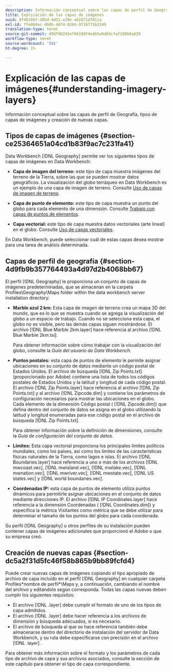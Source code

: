 ```yaml
---
description: Información conceptual sobre las capas de perfil de Geografía, tipos de capas de imágenes y creación de nuevas capas.
title: Explicación de las capas de imágenes
uuid: 8f4618bf-d8bd-4d21-a29e-ab2871d781ca
exl-id: ffe084ec-db8b-46f4-8266-0f1b771b3349
translation-type: tm+mt
source-git-commit: d9df90242ef96188f4e4b5e6d04cfef196b0a628
workflow-type: tm+mt
source-wordcount: '591'
ht-degree: 1%

---
```


# Explicación de las capas de imágenes{#understanding-imagery-layers}

Información conceptual sobre las capas de perfil de Geografía, tipos de capas de imágenes y creación de nuevas capas.

## Tipos de capas de imágenes {#section-ce25364651a04cd1b83f9ac7c231fa41}

Data Workbench [!DNL Geography] permite ver los siguientes tipos de capas de imágenes en Data Workbench:

* **Capa de imagen del terreno:** este tipo de capa muestra imágenes del terreno de la Tierra, sobre las que se pueden mostrar datos geográficos. La visualización del globo terráqueo en Data Workbench es un ejemplo de una capa de imagen de terreno. Consulte [Uso de capas de imagen de terreno](../../../home/c-geo-oview/c-wk-img-lyrs/c-trn-img-lyrs/c-trn-img-lyrs.md#concept-8a0a16013e824ac29f35a0349b5d8ccf).

* **Capa de punto de elemento:** este tipo de capa muestra un punto del globo para cada elemento de una dimensión. Consulte [Trabajo con capas de puntos de elementos](../../../home/c-geo-oview/c-wk-img-lyrs/c-elmt-pt-lyrs/c-elmt-pt-lyrs.md#concept-52b3262ab4e042a18956be8809638af9).

* **Capa vectorial:** este tipo de capa muestra datos vectoriales (arte lineal) en el globo. Consulte [Uso de capas vectoriales](../../../home/c-geo-oview/c-wk-img-lyrs/c-wk-vctr-lyrs/c-wk-vctr-lyrs.md#concept-a2c9e8155f554cbe96ee3aaf44f2d620).

En Data Workbench, puede seleccionar cuál de estas capas desea mostrar para una tarea de análisis determinada.

## Capas de perfil de geografía {#section-4d9fb9b357764493a4d97d2b4068bb67}

El perfil [!DNL Geography] le proporciona un conjunto de capas de imágenes predeterminadas, que se almacenan en la carpeta Profiles\Geography\Maps folder within the data workbench server installation directory:

* **Marble azul 2 km:** Esta capa de imagen de terreno crea un mapa 3D del mundo, que es lo que se muestra cuando se agrega la visualización del globo a un espacio de trabajo. Cuando no se selecciona esta capa, el globo no es visible, pero las demás capas siguen mostrándose. El archivo [!DNL Blue Marble 2km.layer] hace referencia al archivo [!DNL Blue Marble 2km.tsi].

   Para obtener información sobre cómo trabajar con la visualización del globo, consulte la *Guía del usuario de Data Workbench*.

* **Puntos postales:** esta capa de puntos de elemento le permite asignar ubicaciones en su conjunto de datos mediante un código postal de Estados Unidos. El archivo de búsqueda [!DNL Zip Points.txt] (proporcionado por Adobe) contiene una lista de todos los códigos postales de Estados Unidos y la latitud y longitud de cada código postal. El archivo [!DNL Zip Points.layer] hace referencia al archivo [!DNL Zip Points.txt] y al archivo [!DNL Zipcode.dim] y contiene los parámetros de configuración necesarios para mostrar las ubicaciones en el globo. Cada elemento de la dimensión Código postal ( [!DNL Zipcode.dim]) que defina dentro del conjunto de datos se asigna en el globo utilizando la latitud y longitud enumeradas para ese código postal en el archivo de búsqueda [!DNL Zip Points.txt].

   Para obtener información sobre la definición de dimensiones, consulte la *Guía de configuración del conjunto de datos.*

* **Límites:** Esta capa vectorial proporciona los principales límites políticos mundiales, como los países, así como los límites de las características físicas naturales de la Tierra, como lagos e islas. El archivo [!DNL Boundaries.layer] hace referencia a uno o más de los archivos [!DNL mwcoast.vec], [!DNL mwisland.vec], [!DNL mwlake.vec], [!DNL mwnation.vec], [!DNL mwriver.vec], [!DNL mwstate.vec], [!DNL US states.vec] y [!DNL world boundaries.vec].

* **Coordenadas IP:** esta capa de puntos de elemento utiliza puntos dinámicos para permitirle asignar ubicaciones en el conjunto de datos mediante direcciones IP. El archivo [!DNL IP Coordinates.layer] hace referencia a la dimensión Coordenadas ( [!DNL Coordinates.dim]) y especifica la métrica Visitantes como métrica que se debe utilizar para determinar el tamaño de los puntos del globo para cada coordenada.

Su perfil [!DNL Geography] u otros perfiles de su instalación pueden contener capas de imágenes adicionales que proporcionó el Adobe o que su empresa creó.

## Creación de nuevas capas {#section-dc5a2f31d5fc46f58b865b9bb89fcfd4}

Puede crear nuevas capas de imágenes copiando el tipo apropiado de archivo de capa incluido en el perfil [!DNL Geography] en cualquier carpeta Profiles\*nombre de perfil*\Maps y, a continuación, cambiando el nombre del archivo y editándolo según corresponda. Todas las capas nuevas deben cumplir los siguientes requisitos:

* El archivo [!DNL .layer] debe cumplir el formato de uno de los tipos de capa admitidos.
* El archivo [!DNL .layer] debe hacer referencia a los archivos de dimensión y búsqueda adecuados, si es necesario.
* El archivo de búsqueda al que se hace referencia también debe almacenarse dentro del directorio de instalación del servidor de Data Workbench, y su ruta debe especificarse con precisión en el archivo [!DNL .layer] .

Para obtener más información sobre el formato y los parámetros de cada tipo de archivo de capa y sus archivos asociados, consulte la sección de este capítulo para obtener el tipo de capa correspondiente.

